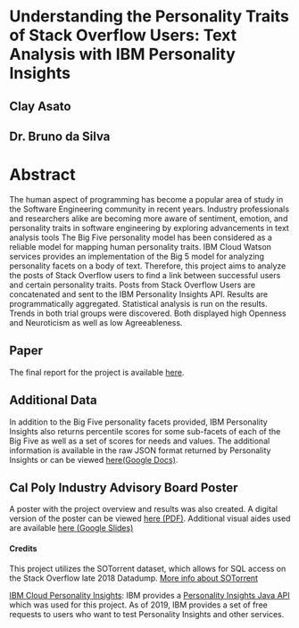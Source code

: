 # Understanding the Personality Traits of Stack Overflow Users: Text Analysis with IBM Personality Insights
## Clay Asato
## Dr. Bruno da Silva

# Abstract
The human aspect of programming has become a popular area of study in the Software Engineering community in recent years. Industry professionals and researchers alike are becoming more aware of sentiment, emotion, and personality traits in software engineering by exploring advancements in text analysis tools The Big Five personality model has been considered as a reliable model for mapping human personality traits. IBM Cloud Watson services provides an implementation of the Big 5 model for analyzing personality facets on a body of text. Therefore, this project aims to analyze the posts of Stack Overflow users to find a link between successful users and certain personality traits. Posts from Stack Overflow Users are concatenated and sent to the IBM Personality Insights API. Results are programmatically aggregated. Statistical analysis is run on the results. Trends in both trial groups were discovered. Both displayed high Openness and Neuroticism as well as low Agreeableness.

## Paper
The final report for the project is available [here](https://github.com/SentimentAnalysisInSE/stackoverflow_analysis/blob/master/PersonalityAnalysisStackOverflow.pdf).

## Additional Data
In addition to the Big Five personality facets provided, IBM Personality Insights also returns percentile scores for some sub-facets of each of the Big Five as well as a set of scores for needs and values. The additional information is available in the raw JSON format returned by Personality Insights or can be viewed [here\(Google Docs\)](https://docs.google.com/spreadsheets/d/10UJuorLYhImkMU2a1kVQ7BTFAlEhHZviHdPdcPee-zE/edit?usp=sharing).

## Cal Poly Industry Advisory Board Poster
A poster with the project overview and results was also created. A digital version of the poster can be viewed [here \(PDF\)](https://github.com/SentimentAnalysisInSE/stackoverflow_analysis/blob/master/IABPoster.pdf). Additional visual aides used are available [here \(Google Slides\)](https://docs.google.com/presentation/d/e/2PACX-1vRf5c0TPlDm3TFKV2SxkXHReRq9AZL5GWhHy6AO7ez5Q7webBuMpqL9TopBmL_GyljtHwj1wzhFpRbc/pub?start=false&loop=false&delayms=10000)

#### Credits
This project utilizes the SOTorrent dataset, which allows for SQL access on the Stack Overflow late 2018 Datadump. [More info about SOTorrent](https://empirical-software.engineering/projects/sotorrent/#)

[IBM Cloud Personality Insights](https://www.ibm.com/watson/services/personality-insights/): IBM provides a [Personality Insights Java API](https://github.com/watson-developer-cloud/java-sdk) which was used for this project. As of 2019, IBM provides a set of free requests to users who want to test Personality Insights and other services.
